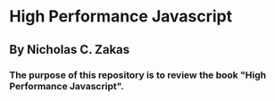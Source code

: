 # High Performance Javascript

## By Nicholas C. Zakas

### The purpose of this repository is to review the book "High Performance Javascript".